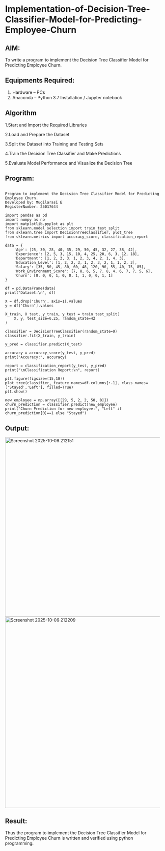 # Implementation-of-Decision-Tree-Classifier-Model-for-Predicting-Employee-Churn

## AIM:
To write a program to implement the Decision Tree Classifier Model for Predicting Employee Churn.

## Equipments Required:
1. Hardware – PCs
2. Anaconda – Python 3.7 Installation / Jupyter notebook

## Algorithm
1.Start and Import the Required Libraries

2.Load and Prepare the Dataset

3.Split the Dataset into Training and Testing Sets

4.Train the Decision Tree Classifier and Make Predictions

5.Evaluate Model Performance and Visualize the Decision Tree 
 

## Program:
```

Program to implement the Decision Tree Classifier Model for Predicting Employee Churn.
Developed by: Mugilarasi E
RegisterNumber: 25017644

import pandas as pd
import numpy as np
import matplotlib.pyplot as plt
from sklearn.model_selection import train_test_split
from sklearn.tree import DecisionTreeClassifier, plot_tree
from sklearn.metrics import accuracy_score, classification_report

data = {
    'Age': [25, 30, 28, 40, 35, 29, 50, 45, 32, 27, 38, 42],
    'Experience': [2, 5, 3, 15, 10, 4, 25, 20, 6, 3, 12, 18],
    'Department': [1, 2, 2, 3, 1, 2, 3, 4, 2, 1, 4, 3],
    'Education_Level': [1, 2, 2, 3, 1, 2, 3, 2, 1, 1, 2, 3],
    'Salary': [35, 50, 45, 80, 60, 48, 120, 90, 55, 40, 75, 85],
    'Work_Environment_Score': [7, 8, 6, 5, 7, 8, 4, 6, 7, 7, 5, 6],
    'Churn': [0, 0, 0, 1, 0, 0, 1, 1, 0, 0, 1, 1] 
}

df = pd.DataFrame(data)
print("Dataset:\n", df)

X = df.drop('Churn', axis=1).values
y = df['Churn'].values

X_train, X_test, y_train, y_test = train_test_split(
    X, y, test_size=0.25, random_state=42
)

classifier = DecisionTreeClassifier(random_state=0)
classifier.fit(X_train, y_train)

y_pred = classifier.predict(X_test)

accuracy = accuracy_score(y_test, y_pred)
print("Accuracy:", accuracy)

report = classification_report(y_test, y_pred)
print("\nClassification Report:\n", report)

plt.figure(figsize=(15,10))
plot_tree(classifier, feature_names=df.columns[:-1], class_names=['Stayed','Left'], filled=True)
plt.show()

new_employee = np.array([[29, 5, 2, 2, 50, 8]]) 
churn_prediction = classifier.predict(new_employee)
print("Churn Prediction for new employee:", "Left" if churn_prediction[0]==1 else "Stayed")

```

## Output:
<img width="537" height="584" alt="Screenshot 2025-10-06 212151" src="https://github.com/user-attachments/assets/cf9acfc9-5462-4950-8e45-f7235b471183" />
<img width="986" height="623" alt="Screenshot 2025-10-06 212209" src="https://github.com/user-attachments/assets/cf4d578b-7954-4973-8790-b2ec59f6cc05" />




## Result:
Thus the program to implement the  Decision Tree Classifier Model for Predicting Employee Churn is written and verified using python programming.
